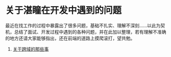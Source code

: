# 关于湛瞳在开发中遇到的问题

最近在找工作的过程中暴露出了很多问题，基础不扎实、理解不深刻……以此为契机，总结了面试、开发过程中遇到的各种问题，并在此加以整理，若有理解不准确的地方还请大家能够指出，还在前端的道路上摸爬滚打，望共勉。

1. [关于跨域的那些事](./article/ajax_cross_domain)